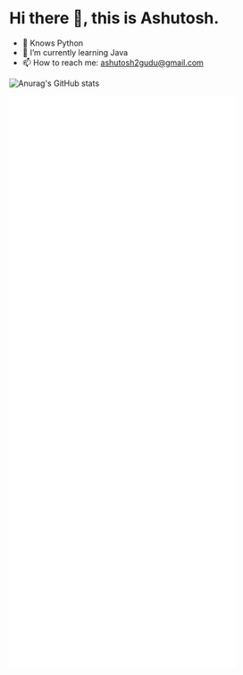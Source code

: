 # Hi there 👋, this is Ashutosh.

- 🔭 Knows Python
- 🌱 I’m currently learning Java
- 📫 How to reach me: ashutosh2gudu@gmail.com
<!-- - 🔭 I’m currently working on - ....-->
<!-- - 👯 I’m looking to collaborate on ... -->
<!-- - 🤔 I’m looking for help with ... -->
<!-- - 💬 Ask me about ... -->
<!-- - ⚡ Fun fact: ... -->

![Anurag's GitHub stats](https://github-readme-stats.vercel.app/api?username=AM-ash-OR-AM-I&show_icons=true&theme=dracula&bg_color=15,5b59e0,77e5a7&title_color=FFFFFF&icon_color=a4fccb)

![Metrics](https://github.com/AM-ash-OR-AM-I/AM-ash-OR-AM-I/blob/main/github-metrics.svg)
